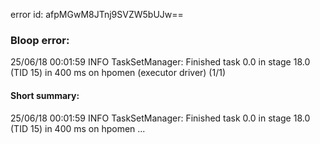 error id: afpMGwM8JTnj9SVZW5bUJw==
### Bloop error:

25/06/18 00:01:59 INFO TaskSetManager: Finished task 0.0 in stage 18.0 (TID 15) in 400 ms on hpomen (executor driver) (1/1)
#### Short summary: 

25/06/18 00:01:59 INFO TaskSetManager: Finished task 0.0 in stage 18.0 (TID 15) in 400 ms on hpomen ...